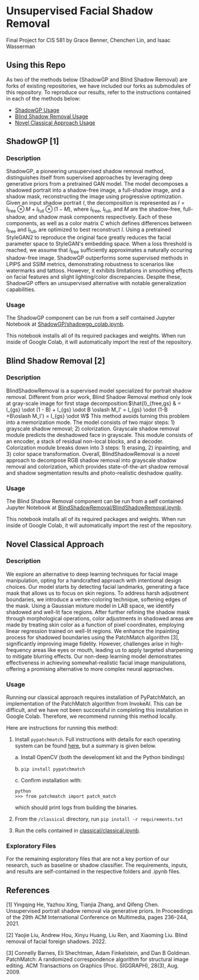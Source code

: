# Unsupervised Facial Shadow Removal
Final Project for CIS 581 by Grace Benner, Chenchen Lin, and Isaac Wasserman

## Using this Repo
As two of the methods below (ShadowGP and Blind Shadow Removal) are forks of existing repositories, we have included our forks as submodules of this repository. To reproduce our results, refer to the instructions contained in each of the methods below:
- [ShadowGP Usage](#Usage)
- [Blind Shadow Removal Usage](#Usage-1)
- [Novel Classical Approach Usage](#Usage-2)

## ShadowGP [1]

### Description
ShadowGP, a pioneering unsupervised shadow removal method, distinguishes itself from supervised approaches by leveraging deep generative priors from a pretrained GAN model. The model decomposes a shadowed portrait into a shadow-free image, a full-shadow image, and a shadow mask, reconstructing the image using progressive optimization. Given an input shadow portrait $I$, the decomposition is represented as $I=I_\text{free} \otimes M + I_\text{full} \otimes (1-M)$, where $I_\text{free}$, $I_\text{full}$, and $M$ are the shadow-free, full-shadow, and shadow mask components respectively. Each of these components, as well as a color matrix $C$ which defines differences between $I_\text{free}$ and $I_\text{full}$, are optimized to best reconstruct $I$. Using a pretrained StyleGAN2 to reproduce the original face greatly reduces the facial parameter space to StyleGAN's embedding space. When a loss threshold is reached, we assume that $I_\text{free}$ sufficiently approximates a naturally occuring shadow-free image. ShadowGP outperforms some supervised methods in LPIPS and SSIM metrics, demonstrating robustness to scenarios like watermarks and tattoos. However, it exhibits limitations in smoothing effects on facial features and slight lighting/color discrepancies. Despite these, ShadowGP offers an unsupervised alternative with notable generalization capabilities.

### Usage
The ShadowGP component can be run from a self contained Jupyter Notebook at [ShadowGP/shadowgp_colab.ipynb](ShadowGP/shadowgp_colab.ipynb).

This notebook installs all of its required packages and weights. When run inside of Google Colab, it will automatically import the rest of the repository. 

## Blind Shadow Removal [2]
### Description
BlindShadowRemoval is a supervised model specialized for portrait shadow removal. Different from prior work, Blind Shadow Removal method only
look at gray-scale image for first stage decomposition:$\hat{I}_{free,gs} & = I_{gs} \odot (1 - B) + I_{gs} \odot B \oslash M_I'
        = I_{gs} \odot (1-B +B\oslash M_I')
        = I_{gs} \odot W$
This method avoids turning this problem into a memorization mode. The model consists of two major steps: 1) grayscale shadow removal; 2) colorization. Grayscale shadow removal module predicts the deshadowed face in grayscale. This module consists of an encoder, a stack of residual non-local blocks, and a decoder. Colorization module breaks down into 3 steps: 1) erasing, 2) inpainting, and 3) color space transformation. Overall, BlindShadowRemoval is a novel approach to decompose RGB shadow removal into grayscale shadow removal and colorization, which provides state-of-the-art shadow removal and shadow segmentation results and photo-realistic deshadow quality.

### Usage
The Blind Shadow Removal component can be run from a self contained Jupyter Notebook at [BlindShadowRemoval/BlindShadowRemoval.ipynb](BlindShadowRemoval/BlindShadowRemoval.ipynb).

This notebook installs all of its required packages and weights. When run inside of Google Colab, it will automatically import the rest of the repository. 

## Novel Classical Approach
### Description
We explore an alternative to deep learning techniques for facial image manipulation, opting for a handcrafted approach with intentional design choices. Our model starts by detecting facial landmarks, generating a face mask that allows us to focus on skin regions. To address harsh adjustment boundaries, we introduce a vertex-coloring technique, softening edges of the mask. Using a Gaussian mixture model in LAB space, we identify shadowed and well-lit face regions. After further refining the shadow mask through morphological operations, color adjustments in shadowed areas are made by treating skin color as a function of pixel coordinates, employing linear regression trained on well-lit regions. We enhance the inpainting process for shadowed boundaries using the PatchMatch algorithm [3], significantly improving image fidelity. However, challenges arise in high-frequency areas like eyes or mouth, leading us to apply targeted sharpening to mitigate blurring effects. Our non-deep learning model demonstrates effectiveness in achieving somewhat-realistic facial image manipulations, offering a promising alternative to more complex neural approaches.

### Usage
Running our classical approach requires installation of PyPatchMatch, an implementation of the PatchMatch algorithm from InvokeAI. This can be difficult, and we have not been successful in completing this installation in Google Colab. Therefore, we recommend running this method locally.

Here are instructions for running this method:
1. Install `pypatchmatch`. Full instructions with details for each operating system can be found [here](https://invoke-ai.github.io/InvokeAI/installation/060_INSTALL_PATCHMATCH), but a summary is given below.

    a. Install OpenCV (both the development kit and the Python bindings)

    b. `pip install pypatchmatch`

    c. Confirm installation with:
    ```
    python
    >>> from patchmatch import patch_match
    ```
    which should print logs from building the binaries.

2. From the `/classical` directory, run `pip install -r requirements.txt`

3. Run the cells contained in [classical/classical.ipynb](classical/classical.ipynb).

### Exploratory Files

For the remaining exploratory files that are not a key portion of our research, such as baseline or shadow classifier. The requirements, inputs, and results are self-contained in the respective folders and .ipynb files.

## References
[1] Yingqing He, Yazhou Xing, Tianjia Zhang, and Qifeng Chen. Unsupervised portrait
shadow removal via generative priors. In Proceedings of the 29th ACM International
Conference on Multimedia, pages 236–244, 2021.

[2] Yaojie Liu, Andrew Hou, Xinyu Huang, Liu Ren, and Xiaoming Liu. Blind removal of
facial foreign shadows. 2022.

[3] Connelly Barnes, Eli Shechtman, Adam Finkelstein, and Dan B Goldman. PatchMatch:
A randomized correspondence algorithm for structural image editing. ACM Transactions
on Graphics (Proc. SIGGRAPH), 28(3), Aug. 2009.
